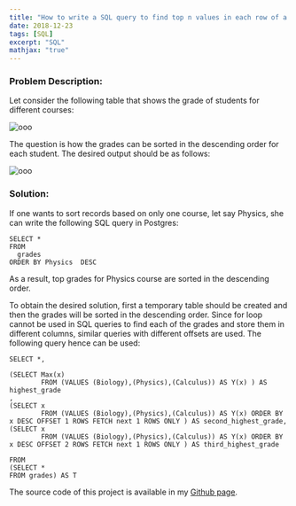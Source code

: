 ```yaml
---
title: "How to write a SQL query to find top n values in each row of a table?"
date: 2018-12-23
tags: [SQL]
excerpt: "SQL"
mathjax: "true"
---
```

### Problem Description:

Let consider the following table that shows the grade of students for different courses:

<img src="{{ site.url }}{{ site.baseurl }}/images/top/table.png" alt="ooo">      

The question is how the grades can be sorted in the descending order for each student. The desired output should be as follows:

<img src="{{ site.url }}{{ site.baseurl }}/images/top/table2.png" alt="ooo">

### Solution:

If one wants to sort records based on only one course, let say Physics, she can write the following SQL query in Postgres:

```
SELECT *
FROM
  grades
ORDER BY Physics  DESC
```   
As a result, top grades for Physics course are sorted in the descending order.

To obtain the desired solution, first a temporary table should be created and then the grades will be sorted in the descending order. Since for loop cannot be used in SQL queries to find each of the grades and store them in different columns, similar queries with different offsets are used. The following query hence can be used:

```
SELECT *,

(SELECT Max(x)
        FROM (VALUES (Biology),(Physics),(Calculus)) AS Y(x) ) AS highest_grade
,
(SELECT x
        FROM (VALUES (Biology),(Physics),(Calculus)) AS Y(x) ORDER BY x DESC OFFSET 1 ROWS FETCH next 1 ROWS ONLY ) AS second_highest_grade,
(SELECT x
        FROM (VALUES (Biology),(Physics),(Calculus)) AS Y(x) ORDER BY x DESC OFFSET 2 ROWS FETCH next 1 ROWS ONLY ) AS third_highest_grade

FROM
(SELECT *
FROM grades) AS T
```     

The source code of this project is available in my [Github page](https://github.com/MohammadrezaAzimi/IMDB_sentiment_classification_NN).
